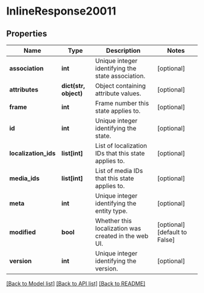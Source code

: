 # InlineResponse20011

## Properties
Name | Type | Description | Notes
------------ | ------------- | ------------- | -------------
**association** | **int** | Unique integer identifying the state association. | [optional] 
**attributes** | **dict(str, object)** | Object containing attribute values. | [optional] 
**frame** | **int** | Frame number this state applies to. | [optional] 
**id** | **int** | Unique integer identifying the state. | [optional] 
**localization_ids** | **list[int]** | List of localization IDs that this state applies to. | [optional] 
**media_ids** | **list[int]** | List of media IDs that this state applies to. | [optional] 
**meta** | **int** | Unique integer identifying the entity type. | [optional] 
**modified** | **bool** | Whether this localization was created in the web UI. | [optional] [default to False]
**version** | **int** | Unique integer identifying the version. | [optional] 

[[Back to Model list]](../README.md#documentation-for-models) [[Back to API list]](../README.md#documentation-for-api-endpoints) [[Back to README]](../README.md)

